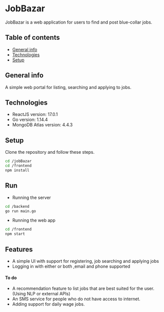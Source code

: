 # JobBazar

JobBazar is a web application for users to find and post blue-collar jobs.

## Table of contents
* [General info](#general-info)
* [Technologies](#technologies)
* [Setup](#setup)

## General info
A simple web portal for listing, searching and applying to jobs.

## Technologies
* ReactJS version: 17.0.1
* Go version: 1.14.4
* MongoDB Atlas version: 4.4.3

## Setup
Clone the repository and follow these steps.
```bash
cd /jobBazar
cd /frontend
npm install
```

## Run
* Running the server
```bash
cd /backend
go run main.go
```
* Running the web app
```bash
cd /frontend
npm start
```

## Features
* A simple UI with support for registering, job searching and applying jobs
* Logging in with either or both ,email and phone supported
 #### To do
* A recommendation feature to list jobs that are best suited for the user. (Using NLP or external APIs)
* An SMS service for people who do not have access to internet.
* Adding support for daily wage jobs.